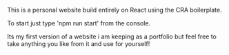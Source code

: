 This is a personal website build entirely on React using the CRA boilerplate.

To start just type 'npm run start' from the console.

Its my first version of a website i am keeping as a portfolio but feel free to take anything you like from it and use for yourself!